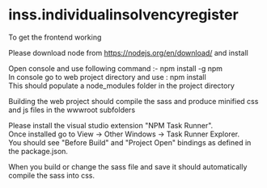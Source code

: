 # inss.individualinsolvencyregister

To get the frontend working 

Please download node from https://nodejs.org/en/download/ and install

Open console and use following command :- npm install -g npm <br />
In console go to web project directory and use : npm install <br />
This should populate a node_modules folder in the project directory <br />

Building the web project should compile the sass and produce minified css and js files in the wwwroot subfolders

Please install the visual studio extension "NPM Task Runner". <br />
Once installed go to View -> Other Windows -> Task Runner Explorer. <br />
You should see "Before Build" and "Project Open" bindings as defined in the package.json.

When you build or change the sass file and save it should automatically compile the sass into css. 